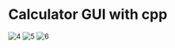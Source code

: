 # Calculator GUI with cpp  
![4](https://user-images.githubusercontent.com/74894810/209444530-3de9ac90-fc52-4f9c-a2e6-1b313e418cc8.png)
![5](https://user-images.githubusercontent.com/74894810/209444545-23847ab8-12c2-459f-b4e3-5e09cd9098f4.png)
![6](https://user-images.githubusercontent.com/74894810/209444550-cca837ae-a03a-454d-ab75-7402318491aa.png)

